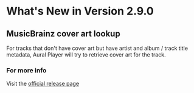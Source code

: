 #  What's New in Version 2.9.0

## MusicBrainz cover art lookup

For tracks that don't have cover art but have artist and album / track title metadata, Aural Player will try to retrieve cover art for the track.

### **For more info**
Visit the [official release page](https://github.com/maculateConception/aural-player/releases/tag/2.8.0)
